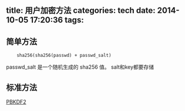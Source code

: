 title: 用户加密方法
categories: tech
date: 2014-10-05 17:20:36
tags:
---

## 简单方法
		sha256(sha256(passwd) + passwd_salt)

passwd_salt 是一个随机生成的 sha256 值。
salt和key都要存储

## 标准方法 
[PBKDF2](http://en.wikipedia.org/wiki/PBKDF2)
